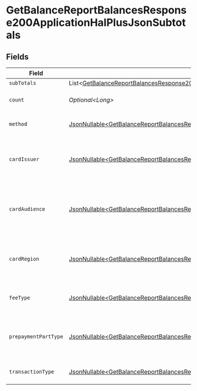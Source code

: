 # GetBalanceReportBalancesResponse200ApplicationHalPlusJsonSubtotals


## Fields

| Field                                                                                                                                                                                                                                                                          | Type                                                                                                                                                                                                                                                                           | Required                                                                                                                                                                                                                                                                       | Description                                                                                                                                                                                                                                                                    | Example                                                                                                                                                                                                                                                                        |
| ------------------------------------------------------------------------------------------------------------------------------------------------------------------------------------------------------------------------------------------------------------------------------ | ------------------------------------------------------------------------------------------------------------------------------------------------------------------------------------------------------------------------------------------------------------------------------ | ------------------------------------------------------------------------------------------------------------------------------------------------------------------------------------------------------------------------------------------------------------------------------ | ------------------------------------------------------------------------------------------------------------------------------------------------------------------------------------------------------------------------------------------------------------------------------ | ------------------------------------------------------------------------------------------------------------------------------------------------------------------------------------------------------------------------------------------------------------------------------ |
| `subTotals`                                                                                                                                                                                                                                                                    | List\<[GetBalanceReportBalancesResponse200ApplicationHalPlusJsonResponseBodyTotalsAvailableBalanceMovedFromPendingSubTotals](../../models/operations/GetBalanceReportBalancesResponse200ApplicationHalPlusJsonResponseBodyTotalsAvailableBalanceMovedFromPendingSubTotals.md)> | :heavy_minus_sign:                                                                                                                                                                                                                                                             | N/A                                                                                                                                                                                                                                                                            |                                                                                                                                                                                                                                                                                |
| `count`                                                                                                                                                                                                                                                                        | *Optional\<Long>*                                                                                                                                                                                                                                                              | :heavy_minus_sign:                                                                                                                                                                                                                                                             | Number of transactions of this type                                                                                                                                                                                                                                            | 50                                                                                                                                                                                                                                                                             |
| `method`                                                                                                                                                                                                                                                                       | [JsonNullable\<GetBalanceReportBalancesResponse200ApplicationHalPlusJsonMethod>](../../models/operations/GetBalanceReportBalancesResponse200ApplicationHalPlusJsonMethod.md)                                                                                                   | :heavy_minus_sign:                                                                                                                                                                                                                                                             | Payment type of the transactions                                                                                                                                                                                                                                               | creditcard                                                                                                                                                                                                                                                                     |
| `cardIssuer`                                                                                                                                                                                                                                                                   | [JsonNullable\<GetBalanceReportBalancesResponse200ApplicationHalPlusJsonCardIssuer>](../../models/operations/GetBalanceReportBalancesResponse200ApplicationHalPlusJsonCardIssuer.md)                                                                                           | :heavy_minus_sign:                                                                                                                                                                                                                                                             | In case of payments transactions with card, the card issuer will be available                                                                                                                                                                                                  | amex                                                                                                                                                                                                                                                                           |
| `cardAudience`                                                                                                                                                                                                                                                                 | [JsonNullable\<GetBalanceReportBalancesResponse200ApplicationHalPlusJsonCardAudience>](../../models/operations/GetBalanceReportBalancesResponse200ApplicationHalPlusJsonCardAudience.md)                                                                                       | :heavy_minus_sign:                                                                                                                                                                                                                                                             | In case of payments trnsactions with card, the card audience will be available.                                                                                                                                                                                                | other                                                                                                                                                                                                                                                                          |
| `cardRegion`                                                                                                                                                                                                                                                                   | [JsonNullable\<GetBalanceReportBalancesResponse200ApplicationHalPlusJsonCardRegion>](../../models/operations/GetBalanceReportBalancesResponse200ApplicationHalPlusJsonCardRegion.md)                                                                                           | :heavy_minus_sign:                                                                                                                                                                                                                                                             | In case of payments transactions with card, the card region will be available.                                                                                                                                                                                                 | domestic                                                                                                                                                                                                                                                                       |
| `feeType`                                                                                                                                                                                                                                                                      | [JsonNullable\<GetBalanceReportBalancesResponse200ApplicationHalPlusJsonFeeType>](../../models/operations/GetBalanceReportBalancesResponse200ApplicationHalPlusJsonFeeType.md)                                                                                                 | :heavy_minus_sign:                                                                                                                                                                                                                                                             | Present when the transaction represents a fee.                                                                                                                                                                                                                                 | payment-fee                                                                                                                                                                                                                                                                    |
| `prepaymentPartType`                                                                                                                                                                                                                                                           | [JsonNullable\<GetBalanceReportBalancesResponse200ApplicationHalPlusJsonPrepaymentPartType>](../../models/operations/GetBalanceReportBalancesResponse200ApplicationHalPlusJsonPrepaymentPartType.md)                                                                           | :heavy_minus_sign:                                                                                                                                                                                                                                                             | Prepayment part: fee itself, reimbursement, discount, VAT or rounding compensation.                                                                                                                                                                                            | fee                                                                                                                                                                                                                                                                            |
| `transactionType`                                                                                                                                                                                                                                                              | [JsonNullable\<GetBalanceReportBalancesResponse200ApplicationHalPlusJsonTransactionType>](../../models/operations/GetBalanceReportBalancesResponse200ApplicationHalPlusJsonTransactionType.md)                                                                                 | :heavy_minus_sign:                                                                                                                                                                                                                                                             | Represents the transaction type                                                                                                                                                                                                                                                | payment                                                                                                                                                                                                                                                                        |